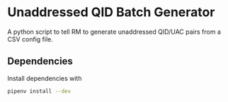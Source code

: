 # Unaddressed QID Batch Generator

A python script to tell RM to generate unaddressed QID/UAC pairs from a CSV config file.

## Dependencies

Install dependencies with 
```bash
pipenv install --dev
```
